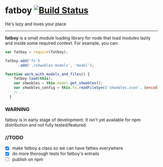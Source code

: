 # fatboy                       [![Build Status](https://travis-ci.org/leucoide/fatboy.svg?branch=master)](https://travis-ci.org/leucoide/fatboy)
He's lazy and loves your place

---

**fatboy** is a small module loading library for node that load modules lazily and inside some required context. For example, you can:

```javascript
var fatboy = require(fatboy);

fatboy.add('fs')
      .add('./shwobles-models', 'model');

function work_with_models_and_files() {
    fatboy.load(this);
    var shwobles = this.model.get_shwobles();
    var shwobles_config = this.fs.readFileSync('shwobles.zson', {encoding: 'UTF47'});
    //...
  }

```

### WARNING
fatboy is in early stage of development. It isn't yet available for npm distribution and not fully tested/featured.

### //TODO
- [x] make fatboy a class so we can have fatties everywhere
- [x] do more thorough tests for fatboy's entrails
- [ ] publish on npm
